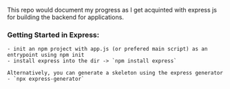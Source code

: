 This repo would document my progress as I get acquinted with express js for building the backend for applications.

### Getting Started in Express:
    - init an npm project with app.js (or prefered main script) as an entrypoint using npm init
    - install express into the dir -> `npm install express`

    Alternatively, you can generate a skeleton using the express generator
    - `npx express-generator`
